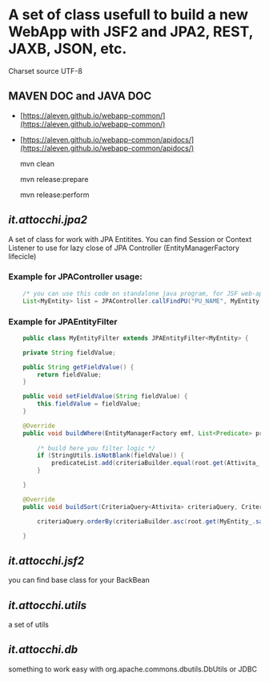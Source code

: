 # A set of class usefull to build a new WebApp with JSF2 and JPA2, REST, JAXB, JSON, etc.

Charset source UTF-8

## MAVEN DOC and JAVA DOC

- [https://aleven.github.io/webapp-common/](https://aleven.github.io/webapp-common/)
- [https://aleven.github.io/webapp-common/apidocs/](https://aleven.github.io/webapp-common/apidocs/)


    mvn clean
    
    mvn release:prepare
    
    mvn release:perform

## _it.attocchi.jpa2_

A set of class for work with JPA Entitites. You can find Session or Context Listener to use for lazy close of JPA Controller (EntityManagerFactory lifecicle)

### Example for JPAController usage:

```java
    /* you can use this code on standalone java program, for JSF web-app is better to work with a shared emf */
    List<MyEntity> list = JPAController.callFindPU("PU_NAME", MyEntity.class, myEntityFilter);
```   

### Example for JPAEntityFilter

```java
    public class MyEntityFilter extends JPAEntityFilter<MyEntity> {

	private String fieldValue;

	public String getFieldValue() {
		return fieldValue;
	}

	public void setFieldValue(String fieldValue) {
		this.fieldValue = fieldValue;
	}

	@Override
	public void buildWhere(EntityManagerFactory emf, List<Predicate> predicateList, CriteriaQuery<Attivita> criteriaQuery, CriteriaBuilder criteriaBuilder, Root<Attivita> root) {
	
		/* build here you filter logic */
		if (StringUtils.isNotBlank(fieldValue)) {
			predicateList.add(criteriaBuilder.equal(root.get(Attivita_.sample), fieldValue));
		}

	}

	@Override
	public void buildSort(CriteriaQuery<Attivita> criteriaQuery, CriteriaBuilder criteriaBuilder, Root<Attivita> root) 	{

		criteriaQuery.orderBy(criteriaBuilder.asc(root.get(MyEntity_.sample)));

	}
```

## _it.attocchi.jsf2_

you can find base class for your BackBean 

## _it.attocchi.utils_

a set of utils

## _it.attocchi.db_

something to work easy with org.apache.commons.dbutils.DbUtils or JDBC